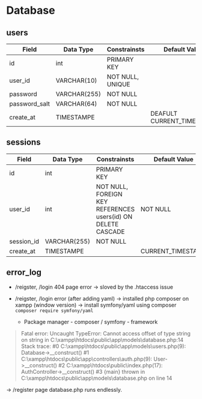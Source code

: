 # Database
## users
| Field  | Data Type | Constrainsts  | Default Value | Special Attributes|
| ------------- | ------------- | ------------- | ------------- | ------------- |
| id  | int  |  PRIMARY KEY | | AUTO_INCREMENT |
| user_id  |  VARCHAR(10)  | NOT NULL, UNIQUE|
| password  | VARCHAR(255)  | NOT NULL |
| password_salt  | VARCHAR(64)  | NOT NULL |
| create_at | TIMESTAMPE |  |DEAFULT CURRENT_TIMESTAMP


## sessions
| Field  | Data Type | Constrainsts  | Default Value | Special Attributes|
| ------------- | ------------- | ------------- | ------------- | ------------- |
| id  | int  |  PRIMARY KEY | | AUTO_INCREMENT |
| user_id  |  int | NOT NULL, FOREIGN KEY REFERENCES users(id) ON DELETE CASCADE| NOT NULL| 
| session_id  | VARCHAR(255)  | NOT NULL |
| create_at | TIMESTAMPE |  |CURRENT_TIMESTAMP



## error_log

* /reigster, /login 404 page error
-> sloved by the .htaccess issue 

* /reigster, /login error (after adding yaml)
-> installed php composer on xampp (window version)
-> install symfony/yaml using composer `composer require symfony/yaml`  
    * Package manager - composer / symfony - framework

>Fatal error: Uncaught TypeError: Cannot access offset of type string on string in C:\xampp\htdocs\public\app\models\database.php:14 Stack trace: #0 C:\xampp\htdocs\public\app\models\users.php(9): Database->__construct() #1 C:\xampp\htdocs\public\app\controllers\auth.php(9): User->__construct() #2 C:\xampp\htdocs\public\index.php(17): AuthController->__construct() #3 {main} thrown in C:\xampp\htdocs\public\app\models\database.php on line 14

-> /register page database.php runs endlessly.